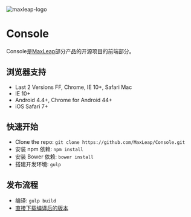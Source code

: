 ![maxleap-logo](https://avatars2.githubusercontent.com/u/11622934?v=3&s=100)

# Console

Console是[MaxLeap](https://maxleap.cn)部分产品的开源项目的前端部分。

## 浏览器支持
* Last 2 Versions FF, Chrome, IE 10+, Safari Mac
* IE 10+
* Android 4.4+, Chrome for Android 44+
* iOS Safari 7+

## 快速开始
* Clone the repo:  ```git clone https://github.com/MaxLeap/Console.git```
* 安装 npm 依赖:  ```npm install```
* 安装 Bower 依赖:  ```bower install```
* 搭建开发环境:  ```gulp```

## 发布流程
* 编译:  ```gulp build```
* [直接下载编译后的版本](https://github.com/MaxLeap/Console-Release.git)
